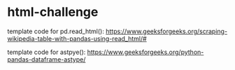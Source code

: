 # html-challenge

template code for pd.read_html(): https://www.geeksforgeeks.org/scraping-wikipedia-table-with-pandas-using-read_html/#

template code for astpye(): https://www.geeksforgeeks.org/python-pandas-dataframe-astype/